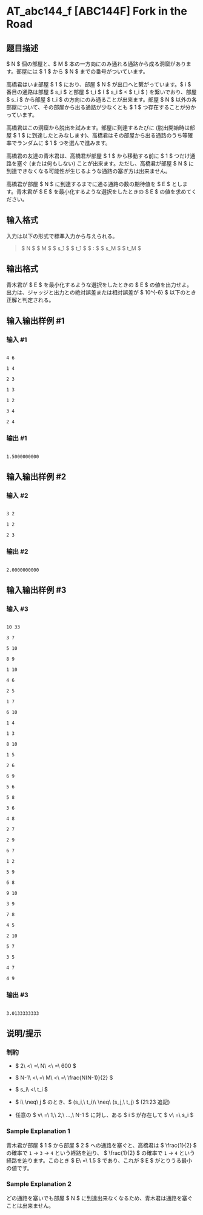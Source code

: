 # AT_abc144_f [ABC144F] Fork in the Road

## 题目描述

[problemUrl]: https://atcoder.jp/contests/abc144/tasks/abc144_f

$ N $ 個の部屋と、$ M $ 本の一方向にのみ通れる通路から成る洞窟があります。部屋には $ 1 $ から $ N $ までの番号がついています。

高橋君はいま部屋 $ 1 $ におり、部屋 $ N $ が出口へと繋がっています。$ i $ 番目の通路は部屋 $ s_i $ と部屋 $ t_i $ ( $ s_i $ &lt; $ t_i $ ) を繋いでおり、部屋 $ s_i $ から部屋 $ t_i $ の方向にのみ通ることが出来ます。部屋 $ N $ 以外の各部屋について、その部屋から出る通路が少なくとも $ 1 $ つ存在することが分かっています。

高橋君はこの洞窟から脱出を試みます。部屋に到達するたびに (脱出開始時は部屋 $ 1 $ に到達したとみなします)、高橋君はその部屋から出る通路のうち等確率でランダムに $ 1 $ つを選んで進みます。

高橋君の友達の青木君は、高橋君が部屋 $ 1 $ から移動する前に $ 1 $ つだけ通路を塞ぐ (または何もしない) ことが出来ます。ただし、高橋君が部屋 $ N $ に到達できなくなる可能性が生じるような通路の塞ぎ方は出来ません。

高橋君が部屋 $ N $ に到達するまでに通る通路の数の期待値を $ E $ とします。青木君が $ E $ を最小化するような選択をしたときの $ E $ の値を求めてください。

## 输入格式

入力は以下の形式で標準入力から与えられる。

> $ N $ $ M $ $ s_1 $ $ t_1 $ $ : $ $ s_M $ $ t_M $

## 输出格式

青木君が $ E $ を最小化するような選択をしたときの $ E $ の値を出力せよ。 出力は、ジャッジと出力との絶対誤差または相対誤差が $ 10^{-6} $ 以下のとき正解と判定される。

## 输入输出样例 #1

### 输入 #1

```
4 6
1 4
2 3
1 3
1 2
3 4
2 4
```

### 输出 #1

```
1.5000000000
```

## 输入输出样例 #2

### 输入 #2

```
3 2
1 2
2 3
```

### 输出 #2

```
2.0000000000
```

## 输入输出样例 #3

### 输入 #3

```
10 33
3 7
5 10
8 9
1 10
4 6
2 5
1 7
6 10
1 4
1 3
8 10
1 5
2 6
6 9
5 6
5 8
3 6
4 8
2 7
2 9
6 7
1 2
5 9
6 8
9 10
3 9
7 8
4 5
2 10
5 7
3 5
4 7
4 9
```

### 输出 #3

```
3.0133333333
```

## 说明/提示

### 制約

- $ 2\ <\ =\ N\ <\ =\ 600 $
- $ N-1\ <\ =\ M\ <\ =\ \frac{N(N-1)}{2} $
- $ s_i\ <\ t_i $
- $ i\ \neq\ j $ のとき、$ (s_i,\ t_i)\ \neq\ (s_j,\ t_j) $ (21:23 追記)
- 任意の $ v\ =\ 1,\ 2,\ ...,\ N-1 $ に対し、ある $ i $ が存在して $ v\ =\ s_i $

### Sample Explanation 1

青木君が部屋 $ 1 $ から部屋 $ 2 $ への通路を塞ぐと、高橋君は $ \frac{1}{2} $ の確率で `1` → `3` → `4` という経路を辿り、 $ \frac{1}{2} $ の確率で `1` → `4` という経路を辿ります。このとき $ E\ =\ 1.5 $ であり、これが $ E $ がとりうる最小の値です。

### Sample Explanation 2

どの通路を塞いでも部屋 $ N $ に到達出来なくなるため、青木君は通路を塞ぐことは出来ません。